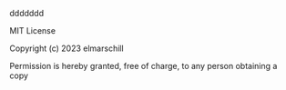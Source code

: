 ddddddd

MIT License

Copyright (c) 2023 elmarschill

Permission is hereby granted, free of charge, to any person obtaining a copy
